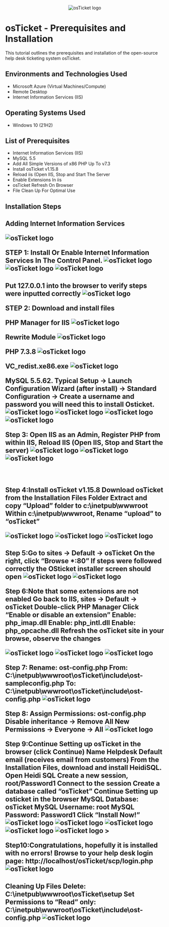 <p align="center">
<img src="https://i.imgur.com/Clzj7Xs.png" alt="osTicket logo"/>
</p>

<h1>osTicket - Prerequisites and Installation</h1>
This tutorial outlines the prerequisites and installation of the open-source help desk ticketing system osTicket.<br />


<h2>Environments and Technologies Used</h2>

- Microsoft Azure (Virtual Machines/Compute)
- Remote Desktop
- Internet Information Services (IIS)

<h2>Operating Systems Used </h2>

- Windows 10</b> (21H2)

<h2>List of Prerequisites</h2>

- Internet Information Services (IIS)
- MySQL 5.5
- Add All Simple Versions of x86 PHP Up To v7.3
- Install osTicket v1.15.8
- Reload iis (Open IIS, Stop and Start The Server
- Enable Extensions In iis
- osTicket Refresh On Browser
- File Clean Up For Optimal Use

<h2>Installation Steps</h2>

<h2> Adding Internet Information Services

<p>

<img src="https://i.imgur.com/C4u4X0U.png" alt="osTicket logo"/>


>
</p>
<p>
STEP 1: Install Or Enable Internet Information Services In The Control Panel.
<img src="https://i.imgur.com/cpltf0k.png" alt="osTicket logo"/>
<img src="https://i.imgur.com/6JYTGl6.png" alt="osTicket logo"/>
<img src="https://i.imgur.com/AIj4xty.png" alt="osTicket logo"/>

  <h2> Put 127.0.0.1 into the browser to verify steps were inputted correctly 
<img src="https://i.imgur.com/aMVPvn9.png" alt="osTicket logo"/>

STEP 2: Download and install files

PHP Manager for IIS
<img src="https://i.imgur.com/nHP8nK7.png" alt="osTicket logo"/>

Rewrite Module 
<img src="https://i.imgur.com/PpZ5gxK.png" alt="osTicket logo"/>

PHP 7.3.8
<img src="https://i.imgur.com/7M3A5lQ.png" alt="osTicket logo"/>

VC_redist.xe86.exe
<img src="https://i.imgur.com/iBqE8hH.png" alt="osTicket logo"/>

MySQL 5.5.62.
Typical Setup ->
Launch Configuration Wizard (after install) ->
Standard Configuration -> Create a username and password you will need this to install Osticket.
<img src="https://i.imgur.com/PKBaRFr.png" alt="osTicket logo"/>
<img src="https://i.imgur.com/ZJHuuGe.png" alt="osTicket logo"/>
<img src="https://i.imgur.com/lLWuL1V.png" alt="osTicket logo"/>
<img src="https://i.imgur.com/D88RE1p.png" alt="osTicket logo"/>

Step 3: Open IIS as an Admin, Register PHP from within IIS,
Reload IIS (Open IIS, Stop and Start the server)
<img src="https://i.imgur.com/P7DwYWt.png" alt="osTicket logo"/>
<img src="https://i.imgur.com/zJGN1HI.png" alt="osTicket logo"/>
<img src="https://i.imgur.com/gA0rqo0.png" alt="osTicket logo"/>
>
</p>
<p>

</p>
<br />


<h2> Step 4:Install osTicket v1.15.8
Download osTicket from the Installation Files Folder
Extract and copy “Upload” folder to c:\inetpub\wwwroot
Within c:\inetpub\wwwroot, Rename “upload” to “osTicket”
</p>
<img src="https://i.imgur.com/kXUj3qp.png" alt="osTicket logo"/>
<img src="https://i.imgur.com/6KCXTw7.png" alt="osTicket logo"/>
<img src="https://i.imgur.com/YR9VRQX.png" alt="osTicket logo"/>
</p>

<h2>Step 5:Go to sites -> Default -> osTicket
On the right, click “Browse *:80” If steps were followed correctly the OSticket installer screen should open
<img src="https://i.imgur.com/x8Eh4Ew.png" alt="osTicket logo"/>
<img src="https://i.imgur.com/qd9DKfT.png" alt="osTicket logo"/>


>
</p>
<p>
Step 6:Note that some extensions are not enabled
Go back to IIS, sites -> Default -> osTicket
Double-click PHP Manager
Click “Enable or disable an extension”
Enable: php_imap.dll
Enable: php_intl.dll
Enable: php_opcache.dll
Refresh the osTicket site in your browse, observe the changes
</p>
<img src="https://i.imgur.com/FqeoKkf.png" alt="osTicket logo"/>
<img src="https://i.imgur.com/iwC3lr0.png" alt="osTicket logo"/>
<img src="https://i.imgur.com/wxAr9YI.png" alt="osTicket logo"/>
</p>
Step 7: Rename: ost-config.php
From: C:\inetpub\wwwroot\osTicket\include\ost-sampleconfig.php
To: C:\inetpub\wwwroot\osTicket\include\ost-config.php
<img src="https://i.imgur.com/aQQJnc4.png" alt="osTicket logo"/>


Step 8: Assign Permissions: ost-config.php
Disable inheritance -> Remove All
New Permissions -> Everyone -> All
<img src="https://i.imgur.com/WIDPueB.png" alt="osTicket logo"/>
>
</p>
<p>
Step 9:Continue Setting up osTicket in the browser (click Continue)
Name Helpdesk
Default email (receives email from customers)
From the Installation Files, download and install HeidiSQL.
Open Heidi SQL
Create a new session, root/Password1
Connect to the session
Create a database called “osTicket”
Continue Setting up osticket in the browser
MySQL Database: osTicket
MySQL Username: root
MySQL Password: Password1
Click “Install Now!”
<img src="https://i.imgur.com/5ZksyTn.png" alt="osTicket logo"/>
<img src="https://i.imgur.com/b25YDie.png" alt="osTicket logo"/>
<img src="https://i.imgur.com/KjwNt4n.png" alt="osTicket logo"/>
<img src="https://i.imgur.com/dxaZUfh.png" alt="osTicket logo"/>
<img src="https://i.imgur.com/DPRPIyB.png" alt="osTicket logo"/>
>
</p>
<p>
Step10:Congratulations, hopefully it is installed with no errors!
Browse to your help desk login page: http://localhost/osTicket/scp/login.php
<img src="https://i.imgur.com/fDxNQDr.png" alt="osTicket logo"/>

<h2> Cleaning Up Files
Delete: C:\inetpub\wwwroot\osTicket\setup
Set Permissions to “Read” only: C:\inetpub\wwwroot\osTicket\include\ost-config.php
<img src="https://i.imgur.com/25lIoCR.png" alt="osTicket logo"/>
